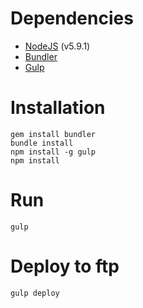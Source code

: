 # Dependencies

- [NodeJS](https://nodejs.org/en/) (v5.9.1)
- [Bundler](http://bundler.io/)
- [Gulp](http://gulpjs.com/)

# Installation

```
gem install bundler
bundle install
npm install -g gulp
npm install
````

# Run

```
gulp
```

# Deploy to ftp

```
gulp deploy
```